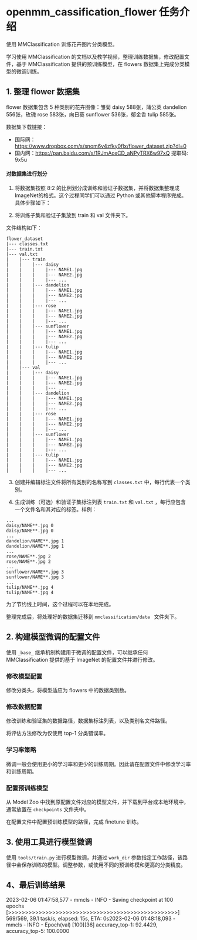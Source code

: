 # openmm_cassification_flower 任务介绍
使用 MMClassification 训练花卉图片分类模型。

学习使用 MMClassification 的文档以及教学视频，整理训练数据集，修改配置文件，基于 MMClassification 提供的预训练模型，在 flowers 数据集上完成分类模型的微调训练。

## 1. 整理 flower 数据集


flower 数据集包含 5 种类别的花卉图像：雏菊 daisy 588张，蒲公英 dandelion 556张，玫瑰 rose 583张，向日葵 sunflower 536张，郁金香 tulip 585张。

数据集下载链接：

- 国际网：https://www.dropbox.com/s/snom6v4zfky0flx/flower_dataset.zip?dl=0
- 国内网：https://pan.baidu.com/s/1RJmAoxCD_aNPyTRX6w97xQ 提取码: 9x5u

#### 对数据集进行划分

1. 将数据集按照 8:2 的比例划分成训练和验证子数据集，并将数据集整理成 ImageNet的格式。这个过程同学们可以通过 Python 或其他脚本程序完成。具体步骤如下：

2. 将训练子集和验证子集放到 train 和 val 文件夹下。

文件结构如下：

```
flower_dataset
|--- classes.txt
|--- train.txt
|--- val.txt
|    |--- train
|    |    |--- daisy
|    |    |    |--- NAME1.jpg
|    |    |    |--- NAME2.jpg
|    |    |    |--- ...
|    |    |--- dandelion
|    |    |    |--- NAME1.jpg
|    |    |    |--- NAME2.jpg
|    |    |    |--- ...
|    |    |--- rose
|    |    |    |--- NAME1.jpg
|    |    |    |--- NAME2.jpg
|    |    |    |--- ...
|    |    |--- sunflower
|    |    |    |--- NAME1.jpg
|    |    |    |--- NAME2.jpg
|    |    |    |--- ...
|    |    |--- tulip
|    |    |    |--- NAME1.jpg
|    |    |    |--- NAME2.jpg
|    |    |    |--- ...
|    |--- val
|    |    |--- daisy
|    |    |    |--- NAME1.jpg
|    |    |    |--- NAME2.jpg
|    |    |    |--- ...
|    |    |--- dandelion
|    |    |    |--- NAME1.jpg
|    |    |    |--- NAME2.jpg
|    |    |    |--- ...
|    |    |--- rose
|    |    |    |--- NAME1.jpg
|    |    |    |--- NAME2.jpg
|    |    |    |--- ...
|    |    |--- sunflower
|    |    |    |--- NAME1.jpg
|    |    |    |--- NAME2.jpg
|    |    |    |--- ...
|    |    |--- tulip
|    |    |    |--- NAME1.jpg
|    |    |    |--- NAME2.jpg
|    |    |    |--- ...
```

3. 创建并编辑标注文件将所有类别的名称写到 `classes.txt` 中，每行代表一个类别。

4. 生成训练（可选）和验证子集标注列表 `train.txt` 和  `val.txt` ，每行应包含一个文件名和其对应的标签。样例：

```
...
daisy/NAME**.jpg 0
daisy/NAME**.jpg 0
...
dandelion/NAME**.jpg 1
dandelion/NAME**.jpg 1
...
rose/NAME**.jpg 2
rose/NAME**.jpg 2
...
sunflower/NAME**.jpg 3
sunflower/NAME**.jpg 3
...
tulip/NAME**.jpg 4
tulip/NAME**.jpg 4
```

为了节约线上时间，这个过程可以在本地完成。

整理完成后，将处理好的数据集迁移到 `mmclassification/data ` 文件夹下。

## 2. 构建模型微调的配置文件

使用 `_base_` 继承机制构建用于微调的配置文件，可以继承任何 MMClassification 提供的基于 ImageNet 的配置文件并进行修改。

### 修改模型配置

修改分类头，将模型适应为 flowers 中的数据类别数。

### 修改数据配置

修改训练和验证集的数据路径，数据集标注列表，以及类别名文件路径。

将评估方法修改为仅使用 top-1 分类错误率。

### 学习率策略

微调一般会使用更小的学习率和更少的训练周期。因此请在配置文件中修改学习率和训练周期。

### 配置预训练模型

从 Model Zoo 中找到原配置文件对应的模型文件，并下载到平台或本地环境中，通常放置在 `checkpoints` 文件夹中。

在配置文件中配置预训练模型的路径，完成 finetune 训练。


## 3. 使用工具进行模型微调

使用 `tools/train.py` 进行模型微调，并通过 `work_dir` 参数指定工作路径，该路径中会保存训练的模型。调整参数，或使用不同的预训练模和更高的分类精度。

## 4、最后训练结果
2023-02-06 01:47:58,577 - mmcls - INFO - Saving checkpoint at 100 epochs
[>>>>>>>>>>>>>>>>>>>>>>>>>>>>>>>>>>>>>>>>>>>>>>>>>>] 569/569, 39.1 task/s, elapsed: 15s, ETA:     0s2023-02-06 01:48:18,093 - mmcls - INFO - Epoch(val) [100][36]       accuracy_top-1: 92.4429, accuracy_top-5: 100.0000
